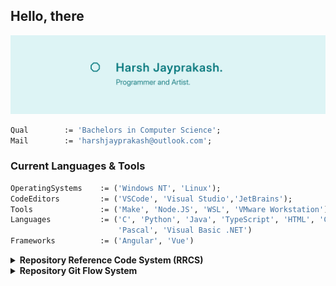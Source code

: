 ## Hello, there

![Profile Banner](./github_profile_readme_raster.png)

```pas
Qual        := 'Bachelors in Computer Science';
Mail        := 'harshjayprakash@outlook.com';
```

### Current Languages & Tools

```pas
OperatingSystems    := ('Windows NT', 'Linux');
CodeEditors         := ('VSCode', 'Visual Studio','JetBrains');
Tools               := ('Make', 'Node.JS', 'WSL', 'VMware Workstation');
Languages           := ('C', 'Python', 'Java', 'TypeScript', 'HTML', 'CSS', 
                        'Pascal', 'Visual Basic .NET')
Frameworks          := ('Angular', 'Vue')
```

<details>
<summary><strong>Repository Reference Code System (RRCS)</strong></summary>
Each project/repository has a reference code attach to it describing when and if was some
sort of assignment or personal project. Below shows a figure breaking down the code
`HX 2450`. (Inspired by Processor Naming).

![Reference Code Diagram](./resources/rrc-codes.png)
</details>

<details>
<summary><strong>Repository Git Flow System</strong></summary>
Each repository uses some form of git branch, if development is still ongoing. The table
below shows all the potential branches.

<br />
<br />

| Branch      | Description                                        |
| :---------- | :------------------------------------------------- |
| `main`      | Most stable version of the project.                |
| `hotfix`    | For urgent fixes that require immediate attention. |
| `next`      | A preparatory branch.                              |
| `dev`       | Active development branch.                         |
| `feature/*` | Individual branches for developing new features.   |
| `rewrite/*` | Rewrite branch.                                    |
| `gh-pages`  | For GitHub Pages deployment.                       |

</details>